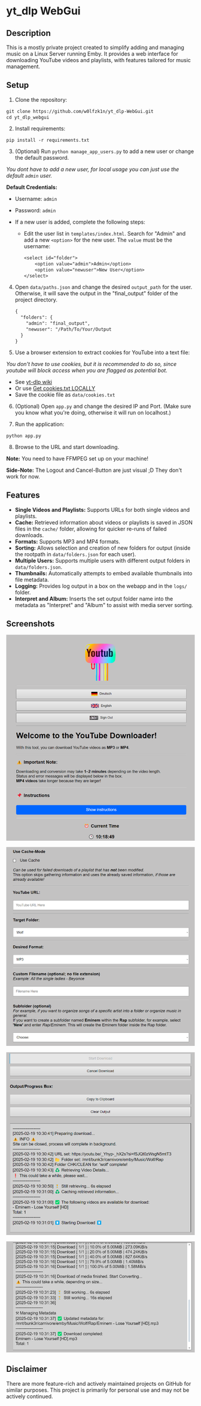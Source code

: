 # yt_dlp WebGui

## Description

This is a mostly private project created to simplify adding and managing music on a Linux Server running Emby. It provides a web interface for downloading YouTube videos and playlists, with features tailored for music management.

## Setup

1. Clone the repository:
```
git clone https://github.com/w0lfzk1n/yt_dlp-WebGui.git
cd yt_dlp_webgui
```

2. Install requirements:
```
pip install -r requirements.txt
```


3. (Optional) Run `python manage_app_users.py` to add a new user or change the default password.

*You dont have to add a new user, for local usage you can just use the default `admin` user.*

**Default Credentials:**

- Username: `admin`
- Password: `admin`

- If a new user is added, complete the following steps:
  - Edit the user list in `templates/index.html`. Search for "Admin" and add a new `<option>` for the new user. The `value` must be the username:
    ```
    <select id="folder">
        <option value="admin">Admin</option>
        <option value="newuser">New User</option>
    </select>
    ```

4. Open `data/paths.json` and change the desired `output_path` for the user. Otherwise, it will save the output in the "final_output" folder of the project directory.
    ```
    {
      "folders": {
        "admin": "final_output",
        "newuser": "/Path/To/Your/Output
      }
    }
    ```

6. Use a browser extension to extract cookies for YouTube into a text file:

*You don't have to use cookies, but it is recommended to do so, since youtube will block access when you are flagged as potential bot.*

- See [yt-dlp wiki](https://github.com/yt-dlp/yt-dlp/wiki/Extractors#exporting-youtube-cookies)
- Or use [Get cookies.txt LOCALLY](https://chromewebstore.google.com/detail/get-cookiestxt-locally/cclelndahbckbenkjhflpdbgdldlbecc)
- Save the cookie file as `data/cookies.txt`

6. (Optional) Open `app.py` and change the desired IP and Port. (Make sure you know what you're doing, otherwise it will run on localhost.)

7. Run the application:
```
python app.py
```


8. Browse to the URL and start downloading.

**Note:** You need to have FFMPEG set up on your machine!

**Side-Note:** The Logout and Cancel-Button are just visual ;D They don't work for now.

## Features

- **Single Videos and Playlists:** Supports URLs for both single videos and playlists.
- **Cache:** Retrieved information about videos or playlists is saved in JSON files in the `cache/` folder, allowing for quicker re-runs of failed downloads.
- **Formats:** Supports MP3 and MP4 formats.
- **Sorting:** Allows selection and creation of new folders for output (inside the rootpath in `data/folders.json` for each user).
- **Multiple Users:** Supports multiple users with different output folders in `data/folders.json`.
- **Thumbnails:** Automatically attempts to embed available thumbnails into file metadata.
- **Logging:** Provides log output in a box on the webapp and in the `logs/` folder.
- **Interpret and Album:** Inserts the set output folder name into the metadata as "Interpret" and "Album" to assist with media server sorting.

## Screenshots

![](images/show_1.png)

![](images/show_2.png)

![](images/show_3.png)

![](images/show_4.png)

## Disclaimer

There are more feature-rich and actively maintained projects on GitHub for similar purposes. This project is primarily for personal use and may not be actively continued.

